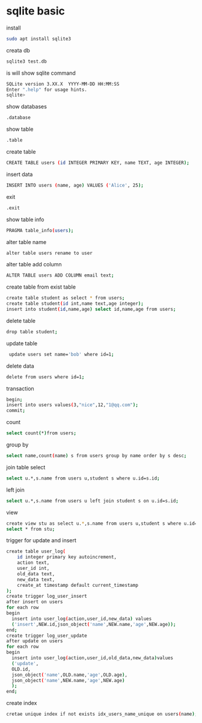 # sqlite basic

install
```sh
sudo apt install sqlite3
```

creata db
```sh
sqlite3 test.db
```

is will show sqlite command
```sh
SQLite version 3.XX.X  YYYY-MM-DD HH:MM:SS
Enter ".help" for usage hints.
sqlite>
```

show databases
```sh
.database
```

show table

```sh
.table
```
create table
```sh
CREATE TABLE users (id INTEGER PRIMARY KEY, name TEXT, age INTEGER);
```

insert data
```sh
INSERT INTO users (name, age) VALUES ('Alice', 25);
```
exit
```sh
.exit
```

show table info
```sh
PRAGMA table_info(users);
```

alter table name

```sh
alter table users rename to user
```

alter table add column

```sh
ALTER TABLE users ADD COLUMN email text;
```

create table from exist table

```sh
create table student as select * from users;
create table student(id int,name text,age integer);
insert into student(id,name,age) select id,name,age from users;
```

delete table

```sh
drop table student;
```

update table

```sh
 update users set name='bob' where id=1;
```

delete data

```sh
delete from users where id=1;
```

transaction


```sh
begin;
insert into users values(3,"nice",12,"1@qq.com");
commit;
```

count

```sh
select count(*)from users;

```

group by

```sh
select name,count(name) s from users group by name order by s desc;
```

join table select

```sh
select u.*,s.name from users u,student s where u.id=s.id;
```

left join

```sh
select u.*,s.name from users u left join student s on u.id=s.id;
```

view

```sh
create view stu as select u.*,s.name from users u,student s where u.id=s.id;
select * from stu;
```

trigger for update and insert

```sh
create table user_log(
    id integer primary key autoincrement,
    action text,
    user_id int,
    old_data text,
    new_data text,
    create_at timestamp default current_timestamp
);
create trigger log_user_insert 
after insert on users
for each row
begin
  insert into user_log(action,user_id,new_data) values
  ('insert',NEW.id,json_object('name',NEW.name,'age',NEW.age));
end; 
create trigger log_user_update
after update on users
for each row
begin
  insert into user_log(action,user_id,old_data,new_data)values
  ('update',
  OLD.id,
  json_object('name',OLD.name,'age',OLD.age),
  json_object('name',NEW.name,'age',NEW.age)
  );
end;    
```

create index

```sh
cretae unique index if not exists idx_users_name_unique on users(name);
```